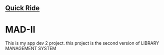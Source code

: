## [Quick Ride](https://drive.google.com/file/d/1L3Qx4R8dMDgK6Hl35nk6q4peHu56esSq/view?usp=sharing)

# MAD-II
This is my app dev 2 project.
this project is the second version of
LIBRARY MANAGEMENT SYSTEM 
